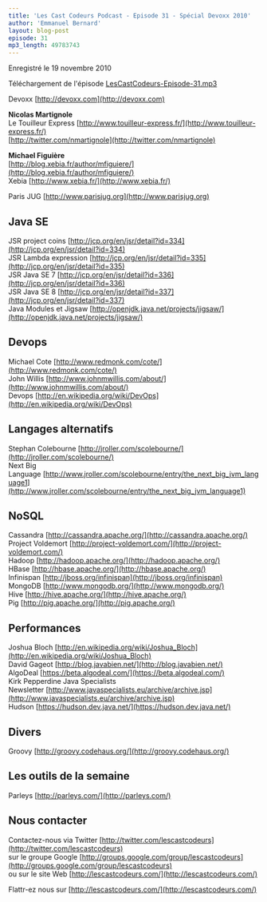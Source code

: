 ```yaml
---
title: 'Les Cast Codeurs Podcast - Episode 31 - Spécial Devoxx 2010'
author: 'Emmanuel Bernard'
layout: blog-post
episode: 31
mp3_length: 49783743
---
```

Enregistré le 19 novembre 2010

Téléchargement de l'épisode [LesCastCodeurs-Episode-31.mp3](http://traffic.libsyn.com/lescastcodeurs/LesCastCodeurs-Episode-31.mp3)

Devoxx [http://devoxx.com](http://devoxx.com)

**Nicolas Martignole**  
Le Touilleur Express [http://www.touilleur-express.fr/](http://www.touilleur-express.fr/)  
[http://twitter.com/nmartignole](http://twitter.com/nmartignole)  

**Michael Figuière**  
[http://blog.xebia.fr/author/mfiguiere/](http://blog.xebia.fr/author/mfiguiere/)  
Xebia [http://www.xebia.fr/](http://www.xebia.fr/)  

Paris JUG [http://www.parisjug.org](http://www.parisjug.org)

## Java SE
JSR project coins [http://jcp.org/en/jsr/detail?id=334](http://jcp.org/en/jsr/detail?id=334)  
JSR Lambda expression [http://jcp.org/en/jsr/detail?id=335](http://jcp.org/en/jsr/detail?id=335)  
JSR Java SE 7 [http://jcp.org/en/jsr/detail?id=336](http://jcp.org/en/jsr/detail?id=336)  
JSR Java SE 8 [http://jcp.org/en/jsr/detail?id=337](http://jcp.org/en/jsr/detail?id=337)  
Java Modules et Jigsaw [http://openjdk.java.net/projects/jigsaw/](http://openjdk.java.net/projects/jigsaw/)

## Devops
Michael Cote [http://www.redmonk.com/cote/](http://www.redmonk.com/cote/)  
John Willis [http://www.johnmwillis.com/about/](http://www.johnmwillis.com/about/)  
Devops [http://en.wikipedia.org/wiki/DevOps](http://en.wikipedia.org/wiki/DevOps)  

## Langages alternatifs
Stephan Colebourne [http://jroller.com/scolebourne/](http://jroller.com/scolebourne/)  
Next Big Language [http://www.jroller.com/scolebourne/entry/the_next_big_jvm_language1](http://www.jroller.com/scolebourne/entry/the_next_big_jvm_language1)

## NoSQL
Cassandra [http://cassandra.apache.org/](http://cassandra.apache.org/)  
Project Voldemort [http://project-voldemort.com/](http://project-voldemort.com/)  
Hadoop [http://hadoop.apache.org/](http://hadoop.apache.org/)  
HBase [http://hbase.apache.org/](http://hbase.apache.org/)  
Infinispan [http://jboss.org/infinispan](http://jboss.org/infinispan)  
MongoDB [http://www.mongodb.org/](http://www.mongodb.org/)  
Hive [http://hive.apache.org/](http://hive.apache.org/)  
Pig [http://pig.apache.org/](http://pig.apache.org/)

## Performances
Joshua Bloch [http://en.wikipedia.org/wiki/Joshua_Bloch](http://en.wikipedia.org/wiki/Joshua_Bloch)  
David Gageot [http://blog.javabien.net/](http://blog.javabien.net/)  
AlgoDeal [https://beta.algodeal.com/](https://beta.algodeal.com/)  
Kirk Pepperdine Java Specialists Newsletter [http://www.javaspecialists.eu/archive/archive.jsp](http://www.javaspecialists.eu/archive/archive.jsp)  
Hudson [https://hudson.dev.java.net/](https://hudson.dev.java.net/)

## Divers
Groovy [http://groovy.codehaus.org/](http://groovy.codehaus.org/)  

## Les outils de la semaine
Parleys [http://parleys.com/](http://parleys.com/)

## Nous contacter
Contactez-nous via Twitter [http://twitter.com/lescastcodeurs](http://twitter.com/lescastcodeurs)  
sur le groupe Google [http://groups.google.com/group/lescastcodeurs](http://groups.google.com/group/lescastcodeurs)  
ou sur le site Web [http://lescastcodeurs.com/](http://lescastcodeurs.com/)

Flattr-ez nous sur [http://lescastcodeurs.com/](http://lescastcodeurs.com/)

